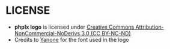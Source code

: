 # LICENSE

* **phplx logo** is licensed under [Creative Commons Attribution-NonCommercial-NoDerivs 3.0 (CC BY-NC-ND)](http://creativecommons.org/licenses/by-nc-nd/3.0/legalcode)
* Credits to [Yanone](https://twitter.com/yanone) for the font used in the logo
